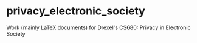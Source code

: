 privacy_electronic_society
==========================

Work (mainly LaTeX documents) for Drexel's CS680: Privacy in Electronic Society
